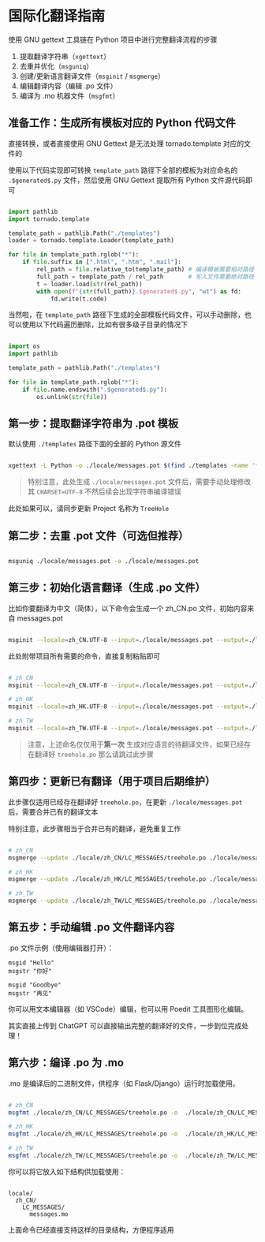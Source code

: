 # 国际化翻译指南

使用 GNU gettext 工具链在 Python 项目中进行完整翻译流程的步骤

1. 提取翻译字符串（`xgettext`）
2. 去重并优化（`msguniq`）
3. 创建/更新语言翻译文件（`msginit` / `msgmerge`）
4. 编辑翻译内容（编辑 .po 文件）
5. 编译为 .mo 机器文件（`msgfmt`）

## 准备工作：生成所有模板对应的 Python 代码文件

直接转换，或者直接使用 GNU Gettext 是无法处理 tornado.template 对应的文件的

使用以下代码实现即可转换 `template_path` 路径下全部的模板为对应命名的 `.$generated$.py` 文件，然后使用 GNU Gettext 提取所有 Python 文件源代码即可

```python

import pathlib
import tornado.template

template_path = pathlib.Path("./templates")
loader = tornado.template.Loader(template_path)

for file in template_path.rglob("*"):
    if file.suffix in [".html", ".htm", ".mail"]:
        rel_path = file.relative_to(template_path) # 编译模板需要相对路径
        full_path = template_path / rel_path       # 写入文件需要绝对路径
        t = loader.load(str(rel_path)) 
        with open(f"{str(full_path)}.$generated$.py", "wt") as fd:
            fd.write(t.code)

```

当然啦，在 `template_path` 路径下生成的全部模板代码文件，可以手动删除，也可以使用以下代码遍历删除，比如有很多级子目录的情况下

```python

import os
import pathlib

template_path = pathlib.Path("./templates")

for file in template_path.rglob("*"):
    if file.name.endswith(".$generated$.py"):
        os.unlink(str(file))

```

## 第一步：提取翻译字符串为 .pot 模板

默认使用 `./templates` 路径下面的全部的 Python 源文件

```bash

xgettext -L Python -o ./locale/messages.pot $(find ./templates -name '*.py')

```

> 特别注意，此处生成 `./locale/messages.pot` 文件后，需要手动处理修改其 `CHARSET=UTF-8`  不然后续会出现字符串编译错误

此处如果可以，请同步更新 Project 名称为 `TreeHole`

## 第二步：去重 .pot 文件（可选但推荐）

```bash

msguniq ./locale/messages.pot -o ./locale/messages.pot

```

## 第三步：初始化语言翻译（生成 .po 文件）

比如你要翻译为中文（简体），以下命令会生成一个 zh_CN.po 文件，初始内容来自 messages.pot

```bash

msginit --locale=zh_CN.UTF-8 --input=./locale/messages.pot --output=./locale/zh_CN.po

```

此处附带项目所有需要的命令，直接复制粘贴即可

```bash

# zh_CN
msginit --locale=zh_CN.UTF-8 --input=./locale/messages.pot --output=./locale/zh_CN/LC_MESSAGES/treehole.po

# zh_HK
msginit --locale=zh_HK.UTF-8 --input=./locale/messages.pot --output=./locale/zh_HK/LC_MESSAGES/treehole.po

# zh_TW
msginit --locale=zh_TW.UTF-8 --input=./locale/messages.pot --output=./locale/zh_TW/LC_MESSAGES/treehole.po

```

> 注意，上述命名仅仅用于**第一次** 生成对应语言的待翻译文件，如果已经存在翻译好 `treehole.po` 那么请跳过此步骤

## 第四步：更新已有翻译（用于项目后期维护）

此步骤仅适用已经存在翻译好 `treehole.po`，在更新 `./locale/messages.pot` 后，需要合并已有的翻译文本

特别注意，此步骤相当于合并已有的翻译，避免重复工作

```bash

# zh_CN
msgmerge --update ./locale/zh_CN/LC_MESSAGES/treehole.po ./locale/messages.pot

# zh_HK
msgmerge --update ./locale/zh_HK/LC_MESSAGES/treehole.po ./locale/messages.pot

# zh_TW
msgmerge --update ./locale/zh_TW/LC_MESSAGES/treehole.po ./locale/messages.pot

```

## 第五步：手动编辑 .po 文件翻译内容

.po 文件示例（使用编辑器打开）：

```pofile
msgid "Hello"
msgstr "你好"

msgid "Goodbye"
msgstr "再见"

```

你可以用文本编辑器（如 VSCode）编辑，也可以用 Poedit 工具图形化编辑。

其实直接上传到 ChatGPT 可以直接输出完整的翻译好的文件，一步到位完成处理！

## 第六步：编译 .po 为 .mo

.mo 是编译后的二进制文件，供程序（如 Flask/Django）运行时加载使用。

```bash

# zh_CN
msgfmt ./locale/zh_CN/LC_MESSAGES/treehole.po -o  ./locale/zh_CN/LC_MESSAGES/treehole.mo

# zh_HK
msgfmt ./locale/zh_HK/LC_MESSAGES/treehole.po -o  ./locale/zh_HK/LC_MESSAGES/treehole.mo

# zh_TW
msgfmt ./locale/zh_TW/LC_MESSAGES/treehole.po -o  ./locale/zh_TW/LC_MESSAGES/treehole.mo

```

你可以将它放入如下结构供加载使用：

```

locale/
  zh_CN/
    LC_MESSAGES/
      messages.mo

```

上面命令已经直接支持这样的目录结构，方便程序适用

